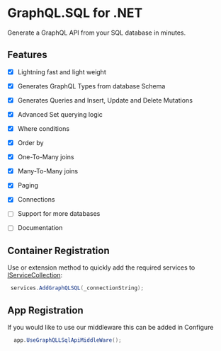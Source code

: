 # GraphQL.SQL for .NET
Generate a GraphQL API from your SQL database in minutes.

## Features
-   [x] Lightning fast and light weight
-   [x] Generates GraphQL Types from database Schema
-   [x] Generates Queries and Insert, Update and Delete Mutations
-   [x] Advanced Set querying logic
-   [x] Where conditions
-   [x] Order by
-   [x] One-To-Many joins
-   [x] Many-To-Many joins
-   [x] Paging
-   [x] Connections
-   [ ] Support for more databases
-   [ ] Documentation


## Container Registration

Use or extension method to quickly add the required services to [IServiceCollection](https://docs.microsoft.com/en-us/dotnet/api/microsoft.extensions.dependencyinjection.iservicecollection):



<!-- snippet: RegisterInContainer -->
<a id='snippet-registerincontainer'></a>
```cs
 services.AddGraphQLSQL(_connectionString);
```
## App Registration

If you would like to use our middleware this can be added in Configure


<!-- snippet: RegisterInContainer -->
<a id='snippet-registerincontainer'></a>
```cs
  app.UseGraphQLLSqlApiMiddleWare();
```

